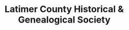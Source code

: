 ---
layout: repo
title: "Latimer County Historical & Genealogical Society"
id: 24750
permalink: repos/24750/
---